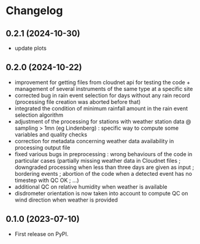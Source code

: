 # Changelog

## 0.2.1 (2024-10-30)

- update plots

## 0.2.0 (2024-10-22)

- improvement for getting files from cloudnet api for testing the code + management of several instruments of the same type at a specific site
- corrected bug in rain event selection for days without any rain record (processing file creation was aborted before that)
- integrated the condition of minimum rainfall amount in the rain event selection algorithm
- adjustment of the processing for stations with weather station data @ sampling > 1mn (eg Lindenberg) : specific way to compute some variables and quality checks
- correction for metadata concerning weather data availability in processing output file
- fixed various bugs in preprocessing : wrong behaviours of the code in particular cases (partially missing weather data in Cloudnet files ; downgraded processing when less than three days are given as input ; bordering events ; abortion of the code when a detected event has no timestep with QC OK ; ...)
- additional QC on relative humidity when weather is available
- disdrometer orientation is now taken into account to compute QC on wind direction when weather is provided

## 0.1.0 (2023-07-10)

- First release on PyPI.
